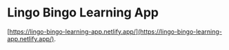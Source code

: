 # Lingo Bingo Learning App
 [https://lingo-bingo-learning-app.netlify.app/](https://lingo-bingo-learning-app.netlify.app/).
